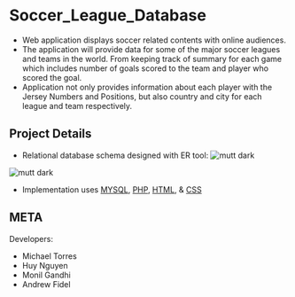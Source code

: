 # Soccer_League_Database
* Web application displays soccer related contents with online audiences.
* The application will provide data for some of the major soccer leagues and teams in the world. From keeping track of summary for each game which includes number of goals scored to the team and player who scored the goal.
* Application not only provides information about each player with the Jersey Numbers and Positions, but also country and city for each league and team respectively. 


## Project Details
* Relational database schema designed with ER tool:
![mutt dark](https://github.com/drewfidizzle/Soccer-League-Database/blob/master/screenshots/ER_diagram.png)


![mutt dark](https://github.com/drewfidizzle/Soccer-League-Database/blob/master/screenshots/Logical_Schema.png)

* Implementation uses [MYSQL](https://www.mysql.com/), [PHP](http://php.net), [HTML](https://developer.mozilla.org/en-US/docs/Web/HTML), & [CSS](https://developer.mozilla.org/en-US/docs/Web/CSS)



## META 
Developers: 
* Michael Torres
* Huy Nguyen
* Monil Gandhi
* Andrew Fidel
